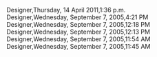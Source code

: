 ﻿Designer,Thursday, 14 April 2011,1:36 p.m.  Designer,Wednesday, September 7, 2005,4:21 PM  Designer,Wednesday, September 7, 2005,12:18 PM  Designer,Wednesday, September 7, 2005,12:13 PM  Designer,Wednesday, September 7, 2005,11:54 AM  Designer,Wednesday, September 7, 2005,11:45 AM